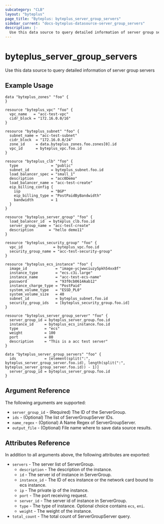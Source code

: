 ```yaml
---
subcategory: "CLB"
layout: "byteplus"
page_title: "Byteplus: byteplus_server_group_servers"
sidebar_current: "docs-byteplus-datasource-server_group_servers"
description: |-
  Use this data source to query detailed information of server group servers
---
```

# byteplus_server_group_servers
Use this data source to query detailed information of server group servers
## Example Usage
```hcl
data "byteplus_zones" "foo" {
}

resource "byteplus_vpc" "foo" {
  vpc_name   = "acc-test-vpc"
  cidr_block = "172.16.0.0/16"
}

resource "byteplus_subnet" "foo" {
  subnet_name = "acc-test-subnet"
  cidr_block  = "172.16.0.0/24"
  zone_id     = data.byteplus_zones.foo.zones[0].id
  vpc_id      = byteplus_vpc.foo.id
}

resource "byteplus_clb" "foo" {
  type               = "public"
  subnet_id          = byteplus_subnet.foo.id
  load_balancer_spec = "small_1"
  description        = "acc0Demo"
  load_balancer_name = "acc-test-create"
  eip_billing_config {
    isp              = "BGP"
    eip_billing_type = "PostPaidByBandwidth"
    bandwidth        = 1
  }
}

resource "byteplus_server_group" "foo" {
  load_balancer_id  = byteplus_clb.foo.id
  server_group_name = "acc-test-create"
  description       = "hello demo11"
}

resource "byteplus_security_group" "foo" {
  vpc_id              = byteplus_vpc.foo.id
  security_group_name = "acc-test-security-group"
}

resource "byteplus_ecs_instance" "foo" {
  image_id             = "image-ycjwwciuzy5pkh54xx8f"
  instance_type        = "ecs.c3i.large"
  instance_name        = "acc-test-ecs-name"
  password             = "93f0cb0614Aab12"
  instance_charge_type = "PostPaid"
  system_volume_type   = "ESSD_PL0"
  system_volume_size   = 40
  subnet_id            = byteplus_subnet.foo.id
  security_group_ids   = [byteplus_security_group.foo.id]
}

resource "byteplus_server_group_server" "foo" {
  server_group_id = byteplus_server_group.foo.id
  instance_id     = byteplus_ecs_instance.foo.id
  type            = "ecs"
  weight          = 100
  port            = 80
  description     = "This is a acc test server"
}

data "byteplus_server_group_servers" "foo" {
  ids             = [element(split(":", byteplus_server_group_server.foo.id), length(split(":", byteplus_server_group_server.foo.id)) - 1)]
  server_group_id = byteplus_server_group.foo.id
}
```
## Argument Reference
The following arguments are supported:
* `server_group_id` - (Required) The ID of the ServerGroup.
* `ids` - (Optional) The list of ServerGroupServer IDs.
* `name_regex` - (Optional) A Name Regex of ServerGroupServer.
* `output_file` - (Optional) File name where to save data source results.

## Attributes Reference
In addition to all arguments above, the following attributes are exported:
* `servers` - The server list of ServerGroup.
    * `description` - The description of the instance.
    * `id` - The server id of instance in ServerGroup.
    * `instance_id` - The ID of ecs instance or the network card bound to ecs instance.
    * `ip` - The private ip of the instance.
    * `port` - The port receiving request.
    * `server_id` - The server id of instance in ServerGroup.
    * `type` - The type of instance. Optional choice contains `ecs`, `eni`.
    * `weight` - The weight of the instance.
* `total_count` - The total count of ServerGroupServer query.


